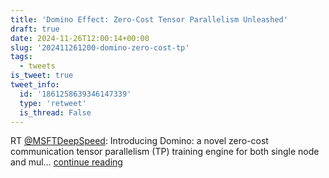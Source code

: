 ```yaml
---
title: 'Domino Effect: Zero-Cost Tensor Parallelism Unleashed'
draft: true
date: 2024-11-26T12:00:14+00:00
slug: '202411261200-domino-zero-cost-tp'
tags:
  - tweets
is_tweet: true
tweet_info:
  id: '1861258639346147339'
  type: 'retweet'
  is_thread: False
---
```




RT [@MSFTDeepSpeed](https://x.com/MSFTDeepSpeed): Introducing Domino: a novel zero-cost communication tensor parallelism (TP) training engine for both single node and mul… [continue reading](https://x.com/sytelus/status/1861258639346147339)
